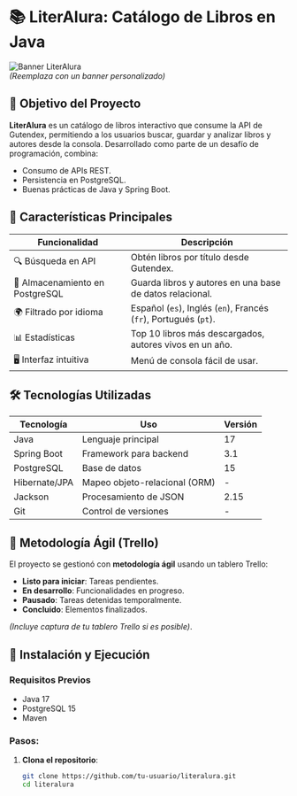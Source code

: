 # 📚 LiterAlura: Catálogo de Libros en Java

![Banner LiterAlura](https://via.placeholder.com/1200x400?text=Banner+LiterAlura+API+%2B+PostgreSQL+%2B+Spring+Boot)  
*(Reemplaza con un banner personalizado)*

## 🎯 Objetivo del Proyecto
**LiterAlura** es un catálogo de libros interactivo que consume la API de Gutendex, permitiendo a los usuarios buscar, guardar y analizar libros y autores desde la consola. Desarrollado como parte de un desafío de programación, combina:
- Consumo de APIs REST.
- Persistencia en PostgreSQL.
- Buenas prácticas de Java y Spring Boot.

## 🌟 Características Principales
| **Funcionalidad**               | **Descripción**                                                                 |
|----------------------------------|---------------------------------------------------------------------------------|
| 🔍 Búsqueda en API              | Obtén libros por título desde Gutendex.                                         |
| 💾 Almacenamiento en PostgreSQL | Guarda libros y autores en una base de datos relacional.                        |
| 🌍 Filtrado por idioma          | Español (`es`), Inglés (`en`), Francés (`fr`), Portugués (`pt`).               |
| 📊 Estadísticas                 | Top 10 libros más descargados, autores vivos en un año.                         |
| 🖥️ Interfaz intuitiva          | Menú de consola fácil de usar.                                                  |

## 🛠️ Tecnologías Utilizadas
| **Tecnología**       | **Uso**                                      | **Versión** |
|----------------------|----------------------------------------------|-------------|
| Java                 | Lenguaje principal                           | 17          |
| Spring Boot          | Framework para backend                       | 3.1         |
| PostgreSQL           | Base de datos                                | 15          |
| Hibernate/JPA        | Mapeo objeto-relacional (ORM)                | -           |
| Jackson              | Procesamiento de JSON                        | 2.15        |
| Git                  | Control de versiones                         | -           |

## 📌 Metodología Ágil (Trello)
El proyecto se gestionó con **metodología ágil** usando un tablero Trello:
- **Listo para iniciar**: Tareas pendientes.
- **En desarrollo**: Funcionalidades en progreso.
- **Pausado**: Tareas detenidas temporalmente.
- **Concluido**: Elementos finalizados.

*(Incluye captura de tu tablero Trello si es posible)*.

## 🚀 Instalación y Ejecución
### Requisitos Previos
- Java 17
- PostgreSQL 15
- Maven

### Pasos:
1. **Clona el repositorio**:
   ```bash
   git clone https://github.com/tu-usuario/literalura.git
   cd literalura